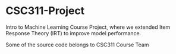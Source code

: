 # CSC311-Project
Intro to Machine Learning Course Project, where we extended Item Response Theory (IRT) to improve model performance.

Some of the source code belongs to CSC311 Course Team
